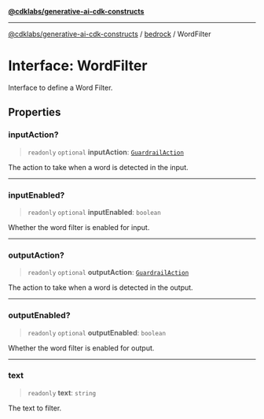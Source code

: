[**@cdklabs/generative-ai-cdk-constructs**](../../../../README.md)

***

[@cdklabs/generative-ai-cdk-constructs](../../../../README.md) / [bedrock](../README.md) / WordFilter

# Interface: WordFilter

Interface to define a Word Filter.

## Properties

### inputAction?

> `readonly` `optional` **inputAction**: [`GuardrailAction`](../enumerations/GuardrailAction.md)

The action to take when a word is detected in the input.

***

### inputEnabled?

> `readonly` `optional` **inputEnabled**: `boolean`

Whether the word filter is enabled for input.

***

### outputAction?

> `readonly` `optional` **outputAction**: [`GuardrailAction`](../enumerations/GuardrailAction.md)

The action to take when a word is detected in the output.

***

### outputEnabled?

> `readonly` `optional` **outputEnabled**: `boolean`

Whether the word filter is enabled for output.

***

### text

> `readonly` **text**: `string`

The text to filter.
